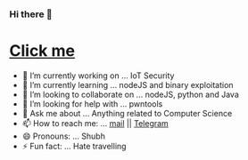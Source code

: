 ### Hi there 👋
# [Click me](https://sshubhamk1.herokuapp.com/)
<!--
**sshubhamk1/sshubhamk1** is a ✨ _special_ ✨ repository because its `README.md` (this file) appears on your GitHub profile.

Here are some ideas to get you started:
-->
- 🔭 I’m currently working on ... IoT Security
- 🌱 I’m currently learning ... nodeJS and binary exploitation
- 👯 I’m looking to collaborate on ... nodeJS, python and Java  
- 🤔 I’m looking for help with ... pwntools
- 💬 Ask me about ... Anything related to Computer Science
- 📫 How to reach me: ... [mail](sshubhamk1@hotmail.com)  ||  [Telegram](https://t.me/buddyunkown)
- 😄 Pronouns: ... Shubh
- ⚡ Fun fact: ... Hate travelling

